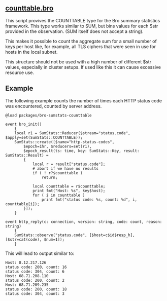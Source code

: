 [counttable.bro](counttable.bro)
--------------------------------

This script provives the COUNTTABLE type for the Bro summary statistics
framework.  This type works similar to SUM, but bins values for each $str
provided in the observation. (SUM itself does not accept a string).

This makes it possible to count the aggregate sum for a small number of keys
per host like, for example, all TLS ciphers that were seen in use for hosts
in the local subnet.

This structure should not be used with a high number of different $str values,
especially in cluster setups. If used like this it can cause excessive resource
use.

Example
-------

The following example counts the number of times each HTTP status code was
encountered, counted by server address.

```bro
@load packages/bro-sumstats-counttable

event bro_init()
	{
	local r1 = SumStats::Reducer($stream="status.code", $apply=set(SumStats::COUNTTABLE));
	SumStats::create([$name="http-status-codes",
		$epoch=1hr, $reducers=set(r1),
		$epoch_result(ts: time, key: SumStats::Key, result: SumStats::Result) =
		{
			local r = result["status.code"];
			# abort if we have no results
			if ( ! r?$counttable )
				return;

			local counttable = r$counttable;
			print fmt("Host: %s", key$host);
			for ( i in counttable )
				print fmt("status code: %s, count: %d", i, counttable[i]);
		}]);
	}

event http_reply(c: connection, version: string, code: count, reason: string)
	{
	SumStats::observe("status.code", [$host=c$id$resp_h], [$str=cat(code), $num=1]);
	}
```

This will lead to output similar to:

```
Host: 8.12.217.126
status code: 200, count: 16
status code: 304, count: 6
Host: 68.71.208.110
status code: 200, count: 2
Host: 68.71.209.235
status code: 200, count: 18
status code: 304, count: 3
```
